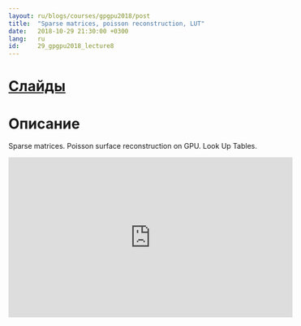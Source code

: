 ```yaml
---
layout: ru/blogs/courses/gpgpu2018/post
title:  "Sparse matrices, poisson reconstruction, LUT"
date:   2018-10-29 21:30:00 +0300
lang:   ru
id:     29_gpgpu2018_lecture8
---
```


[Слайды](/static/courses/gpgpu2018/video_cards_computation_lecture_291018.pdf)
=======

Описание
=======

Sparse matrices. Poisson surface reconstruction on GPU. Look Up Tables.

<iframe width="560" height="315" src="https://www.youtube.com/embed/?listType=playlist&list=PLlb7e2G7aSpTgwAm0GBkvn5XA0NokovJJ&index=7" frameborder="0" allow="autoplay; encrypted-media" allowfullscreen></iframe>
